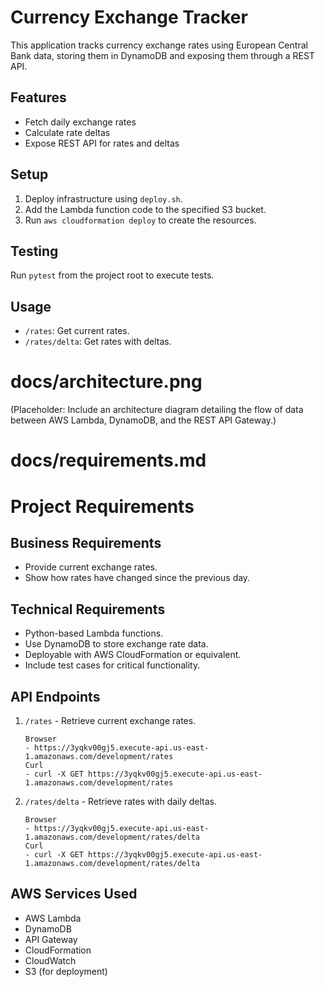 # Currency Exchange Tracker

This application tracks currency exchange rates using European Central Bank data, storing them in DynamoDB and exposing them through a REST API.

## Features
- Fetch daily exchange rates
- Calculate rate deltas
- Expose REST API for rates and deltas

## Setup
1. Deploy infrastructure using `deploy.sh`.
2. Add the Lambda function code to the specified S3 bucket.
3. Run `aws cloudformation deploy` to create the resources.

## Testing
Run `pytest` from the project root to execute tests.

## Usage
- `/rates`: Get current rates.
- `/rates/delta`: Get rates with deltas.

# docs/architecture.png
(Placeholder: Include an architecture diagram detailing the flow of data between AWS Lambda, DynamoDB, and the REST API Gateway.)

# docs/requirements.md
# Project Requirements

## Business Requirements
- Provide current exchange rates.
- Show how rates have changed since the previous day.

## Technical Requirements
- Python-based Lambda functions.
- Use DynamoDB to store exchange rate data.
- Deployable with AWS CloudFormation or equivalent.
- Include test cases for critical functionality.

## API Endpoints
1. `/rates` - Retrieve current exchange rates.
    ```
    Browser
    - https://3yqkv00gj5.execute-api.us-east-1.amazonaws.com/development/rates 
    Curl
    - curl -X GET https://3yqkv00gj5.execute-api.us-east-1.amazonaws.com/development/rates
    ```
2. `/rates/delta` - Retrieve rates with daily deltas.
    ```
    Browser
    - https://3yqkv00gj5.execute-api.us-east-1.amazonaws.com/development/rates/delta    
    Curl
    - curl -X GET https://3yqkv00gj5.execute-api.us-east-1.amazonaws.com/development/rates/delta

    ```


## AWS Services Used
- AWS Lambda
- DynamoDB
- API Gateway
- CloudFormation
- CloudWatch
- S3 (for deployment)


